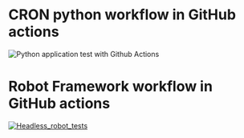 # CRON python workflow in GitHub actions
![Python application test with Github Actions](https://github.com/todynyuk/github-actions-test/workflows/cron_request_test/badge.svg)
# Robot Framework workflow in GitHub actions

[![Headless_robot_tests](https://github.com/todynyuk/github-actions-test/actions/workflows/robot_cron_test.yml/badge.svg)](https://github.com/todynyuk/github-actions-test/workflows/actions/robot_cron_test.yml)
